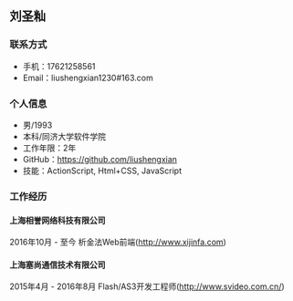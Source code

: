 刘圣籼
--------------------------

### 联系方式
- 手机：17621258561
- Email：liushengxian1230#163.com

### 个人信息
- 男/1993
- 本科/同济大学软件学院
- 工作年限：2年
- GitHub：https://github.com/liushengxian  
- 技能：ActionScript, Html+CSS, JavaScript

### 工作经历
#### 上海相誉网络科技有限公司
2016年10月 - 至今
析金法Web前端(http://www.xijinfa.com)

#### 上海塞尚通信技术有限公司
2015年4月 - 2016年8月
Flash/AS3开发工程师(http://www.svideo.com.cn/)
